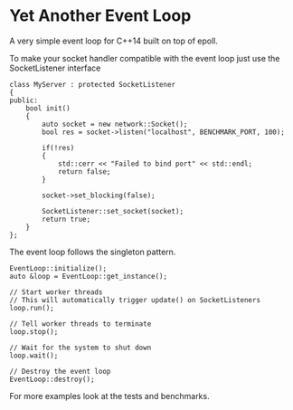 # Yet Another Event Loop

A very simple event loop for C++14 built on top of epoll.

To make your socket handler compatible with the event loop just use the SocketListener interface
```
class MyServer : protected SocketListener
{
public:
    bool init()
    {
        auto socket = new network::Socket();
        bool res = socket->listen("localhost", BENCHMARK_PORT, 100);

        if(!res)
        {
            std::cerr << "Failed to bind port" << std::endl;
            return false;
        }

        socket->set_blocking(false);

        SocketListener::set_socket(socket);
        return true;
    }
};
```

The event loop follows the singleton pattern.
```
EventLoop::initialize();
auto &loop = EventLoop::get_instance();

// Start worker threads
// This will automatically trigger update() on SocketListeners 
loop.run();

// Tell worker threads to terminate
loop.stop();

// Wait for the system to shut down
loop.wait();

// Destroy the event loop
EventLoop::destroy();
```

For more examples look at the tests and benchmarks.
